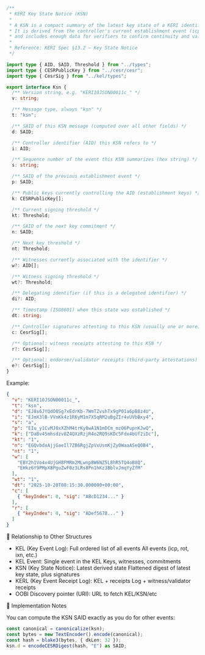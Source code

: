 ```ts
/**
 * KERI Key State Notice (KSN)
 *
 * A KSN is a compact summary of the latest key state of a KERI identifier (AID).
 * It is derived from the controller's current establishment event (icp/rot/drt),
 * and includes enough data for verifiers to confirm continuity and validity.
 *
 * Reference: KERI Spec §13.2 – Key State Notice
 */

import type { AID, SAID, Threshold } from "../types";
import type { CESRPublicKey } from "../cesr/cesr";
import type { CesrSig } from "../kel/types";

export interface Ksn {
  /** Version string, e.g. "KERI10JSON00011c_" */
  v: string;

  /** Message type, always "ksn" */
  t: "ksn";

  /** SAID of this KSN message (computed over all other fields) */
  d: SAID;

  /** Controller identifier (AID) this KSN refers to */
  i: AID;

  /** Sequence number of the event this KSN summarizes (hex string) */
  s: string;

  /** SAID of the previous establishment event */
  p: SAID;

  /** Public keys currently controlling the AID (establishment keys) */
  k: CESRPublicKey[];

  /** Current signing threshold */
  kt: Threshold;

  /** SAID of the next key commitment */
  n: SAID;

  /** Next key threshold */
  nt: Threshold;

  /** Witnesses currently associated with the identifier */
  w?: AID[];

  /** Witness signing threshold */
  wt?: Threshold;

  /** Delegating identifier (if this is a delegated identifier) */
  di?: AID;

  /** Timestamp (ISO8601) when this state was established */
  dt: string;

  /** Controller signatures attesting to this KSN (usually one or more) */
  c: CesrSig[];

  /** Optional: witness receipts attesting to this KSN */
  r?: CesrSig[];

  /** Optional: endorser/validator receipts (third-party attestations) */
  e?: CesrSig[];
}

```


Example:
```json
{
  "v": "KERI10JSON00011c_",
  "t": "ksn",
  "d": "EJ8s6JYQdO0Sg7xEdrKb-7WmTZvshTx9gP01a6pB8z4U",
  "i": "EJmX3lB-VVnKk4z1R6yM1m7X5qRM2uBgZIr4vUVbBxy4",
  "s": "a",
  "p": "EIu_y1CvMJ0xXZhM4trKy8wA1N1mDCm_mzO6PupnKJwQ",
  "k": ["DaBv45mhsdzv8Z4QXzRzjR4o2RQ9sKDc5Fdx4bUf2iDc"],
  "kt": "1",
  "n": "EGQvbdxAjjGaeIl7ZB6RgjZpVxUsmKjZy0WaaASeQ0B4",
  "nt": "1",
  "w": [
    "EBY2h1Vo4v4UjGH8FMRm2MLwnp8W6NZ5L8hR5TQ4oB8Q",
    "EHkz6Y9PMpX8PguZwF0z3LRs8Pn1hKz3BblvJmqYyZfM"
  ],
  "wt": "1",
  "dt": "2025-10-20T08:15:30.000000+00:00",
  "c": [
    { "keyIndex": 0, "sig": "ABcD1234..." }
  ],
  "r": [
    { "keyIndex": 0, "sig": "ADef5678..." }
  ]
}

```

🧩 Relationship to Other Structures

 * KEL (Key Event Log):	Full ordered list of all events	All events (icp, rot, ixn, etc.)
 * KEL Event:	Single event in the KEL	Keys, witnesses, commitments
 * KSN (Key State Notice):	Latest derived state	Flattened digest of latest key state, plus signatures
 * KERL (Key Event Receipt Log):	KEL + receipts	Log + witness/validator receipts
 * OOBI Discovery pointer (URI):	URL to fetch KEL/KSN/etc



 🧠 Implementation Notes

You can compute the KSN SAID exactly as you do for other events:

```ts
const canonical = canonicalize(ksn);
const bytes = new TextEncoder().encode(canonical);
const hash = blake3(bytes, { dkLen: 32 });
ksn.d = encodeCESRDigest(hash, "E") as SAID;
```